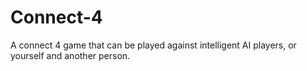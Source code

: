 # Connect-4
A connect 4 game that can be played against intelligent AI players, or yourself and another person.
